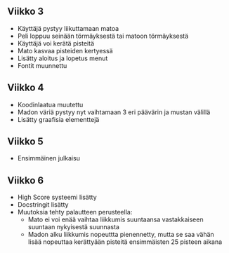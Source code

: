 ## Viikko 3
 - Käyttäjä pystyy liikuttamaan matoa
 - Peli loppuu seinään törmäyksestä tai matoon törmäyksestä
 - Käyttäjä voi kerätä pisteitä
 - Mato kasvaa pisteiden kertyessä
 - Lisätty aloitus ja lopetus menut
 - Fontit muunnettu

## Viikko 4
- Koodinlaatua muutettu
- Madon väriä pystyy nyt vaihtamaan 3 eri päävärin ja mustan välillä
- Lisätty graafisia elementtejä

## Viikko 5
- Ensimmäinen julkaisu

## Viikko 6
- High Score systeemi lisätty
- Docstringit lisätty
- Muutoksia tehty palautteen perusteella:
  - Mato ei voi enää vaihtaa liikkumis suuntaansa vastakkaiseen suuntaan nykyisestä suunnasta
  - Madon alku liikkumis nopeuttta pienennetty, mutta se saa vähän lisää nopeuttaa kerättyään pisteitä ensimmäisten 25 pisteen aikana
